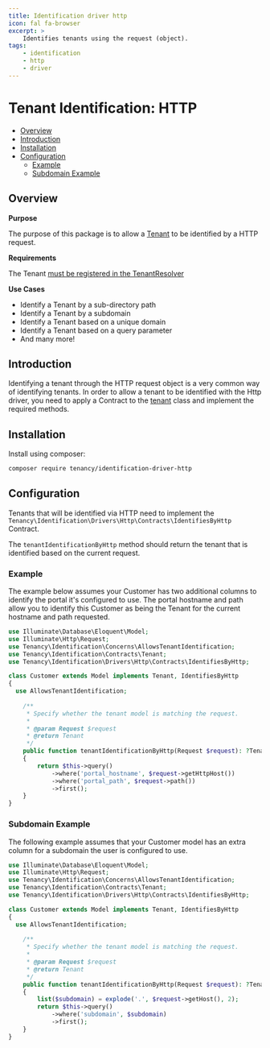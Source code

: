 ```yaml
---
title: Identification driver http
icon: fal fa-browser
excerpt: >
    Identifies tenants using the request (object).
tags:
    - identification
    - http
    - driver
---
```


# Tenant Identification: HTTP

- [Overview](#overview)
- [Introduction](#introduction)
- [Installation](#installation)
- [Configuration](#configuration)
  - [Example](#example)
  - [Subdomain Example](#subdomain-example)

## Overview

**Purpose**

The purpose of this package is to allow a [Tenant](what-is-a-tenant) to be identified by a HTTP request.

**Requirements**

The Tenant [must be registered in the TenantResolver](identification-general)

**Use Cases**

- Identify a Tenant by a sub-directory path
- Identify a Tenant by a subdomain
- Identify a Tenant based on a unique domain
- Identify a Tenant based on a query parameter
- And many more!

## Introduction

Identifying a tenant through the HTTP request object is a very common way of identifying tenants.
In order to allow a tenant to be identified with the Http driver, you
need to apply a Contract to the [tenant](what-is-a-tenant) class and implement the required
methods.

## Installation

Install using composer:

```bash
composer require tenancy/identification-driver-http
```

## Configuration

Tenants that will be identified via HTTP need to implement the `Tenancy\Identification\Drivers\Http\Contracts\IdentifiesByHttp` Contract.

The `tenantIdentificationByHttp` method should return the tenant that is identified based on the current request.

### Example

The example below assumes your Customer has two additional columns to identify the portal it's configured to use. The
portal hostname and path allow you to identify this Customer as being the Tenant for the current hostname and path 
requested.

```php
use Illuminate\Database\Eloquent\Model;
use Illuminate\Http\Request;
use Tenancy\Identification\Concerns\AllowsTenantIdentification;
use Tenancy\Identification\Contracts\Tenant;
use Tenancy\Identification\Drivers\Http\Contracts\IdentifiesByHttp;

class Customer extends Model implements Tenant, IdentifiesByHttp
{
  use AllowsTenantIdentification;
  
    /**
     * Specify whether the tenant model is matching the request.
     *
     * @param Request $request
     * @return Tenant
     */
    public function tenantIdentificationByHttp(Request $request): ?Tenant
    {
        return $this->query()
            ->where('portal_hostname', $request->getHttpHost())
            ->where('portal_path', $request->path())
            ->first();
    }
}
```

### Subdomain Example

The following example assumes that your Customer model has an extra column for a subdomain the user is configured to use.

```php
use Illuminate\Database\Eloquent\Model;
use Illuminate\Http\Request;
use Tenancy\Identification\Concerns\AllowsTenantIdentification;
use Tenancy\Identification\Contracts\Tenant;
use Tenancy\Identification\Drivers\Http\Contracts\IdentifiesByHttp;

class Customer extends Model implements Tenant, IdentifiesByHttp
{
  use AllowsTenantIdentification;
  
    /**
     * Specify whether the tenant model is matching the request.
     *
     * @param Request $request
     * @return Tenant
     */
    public function tenantIdentificationByHttp(Request $request): ?Tenant
    {
        list($subdomain) = explode('.', $request->getHost(), 2);
        return $this->query()
            ->where('subdomain', $subdomain)
            ->first();
    }
}
```

